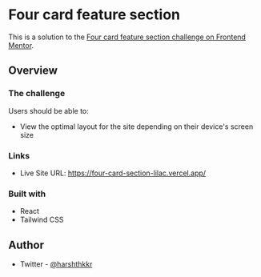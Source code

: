 # Four card feature section

This is a solution to the [Four card feature section challenge on Frontend Mentor](https://www.frontendmentor.io/challenges/four-card-feature-section-weK1eFYK).

## Overview

### The challenge

Users should be able to:

- View the optimal layout for the site depending on their device's screen size

### Links

- Live Site URL: https://four-card-section-lilac.vercel.app/

### Built with

- React
- Tailwind CSS

## Author

- Twitter - [@harshthkkr](https://www.twitter.com/harshthkkr)
